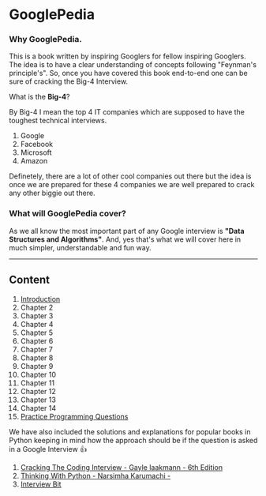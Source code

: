 

GooglePedia
===========

### Why GooglePedia.

This is a book written by inspiring Googlers for fellow inspiring Googlers. The idea is to have a clear understanding of concepts following "Feynman's principle's". So, once you have covered this book end-to-end one can be sure of cracking the Big-4 Interview.

What is the **Big-4**?

By Big-4 I mean the top 4 IT companies which are supposed to have the toughest technical interviews.

 1. Google
 2. Facebook
 3. Microsoft
 4. Amazon

Definetely, there are a lot of other cool companies out there but the idea is once we are prepared for these 4 companies we are well prepared to crack any other biggie out there.


### What will GooglePedia cover?

As we all know the most important part of any Google interview is **"Data Structures and Algorithms"**.
And, yes that's what we will cover here in much simpler, understandable and fun way.

----------
Content
-------

 1. [Introduction](https://github.com/aayush-bhardwaj/GooglePedia/blob/master/Users/Aayush/Checkpoints/Book/01.Introduction/01.Introduction.md)
 2. Chapter 2
 3. Chapter 3
 4. Chapter 4
 5.  Chapter 5
 6.  Chapter 6
 7.  Chapter 7
 8.  Chapter 8
 9.  Chapter 9 
 10.  Chapter 10
 11.  Chapter 11
 12.  Chapter 12
 13.  Chapter 13
 14.  Chapter 14
 15.  [Practice Programming Questions](https://github.com/aayush-bhardwaj/GooglePedia/tree/master/Users/Aayush/Checkpoints/Book/15.Miscellaneous)

We have also included the solutions and explanations for popular books in Python keeping in mind how the approach should be if the question is asked in a Google Interview   :thumbsup:

1.  [Cracking The Coding Interview - Gayle laakmann - 6th Edition](https://github.com/aayush-bhardwaj/GooglePedia/tree/master/Users/Aayush/Checkpoints/Book/CrackingTheCodingInterview)
2. [Thinking With Python - Narsimha Karumachi - ](https://github.com/aayush-bhardwaj/GooglePedia/tree/master/Users/Aayush/Checkpoints/Book/ThinkingWithPython)
3. [Interview Bit](https://github.com/aayush-bhardwaj/GooglePedia/tree/master/Users/Aayush/Checkpoints/Book/InterviewBit)